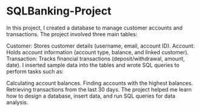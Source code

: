 # SQLBanking-Project

In this project, I created a database to manage customer accounts and transactions. The project involved three main tables:

Customer: Stores customer details (username, email, account ID).
Account: Holds account information (account type, balance, and linked customer).
Transaction: Tracks financial transactions (deposit/withdrawal, amount, date).
I inserted sample data into the tables and wrote SQL queries to perform tasks such as:

Calculating account balances.
Finding accounts with the highest balances.
Retrieving transactions from the last 30 days.
The project helped me learn how to design a database, insert data, and run SQL queries for data analysis.
